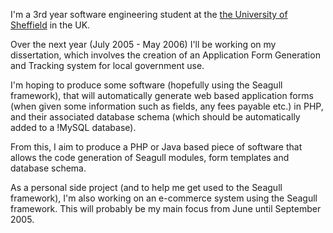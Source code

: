 <!-- Name: User/ElliotB -->
<!-- Version: 2 -->
<!-- Last-Modified: 2005/11/15 13:18:43 -->
<!-- Author: werner -->
I'm a 3rd year software engineering student at the [the University of Sheffield](http://www.dcs.shef.ac.uk) in the UK.

Over the next year (July 2005 - May 2006) I'll be working on my dissertation, which involves the creation of an Application Form Generation and Tracking system for local government use.

I'm hoping to produce some software (hopefully using the Seagull framework), that will automatically generate web based application forms (when given some information such as fields, any fees payable etc.) in PHP, and their associated database schema (which should be automatically added to a !MySQL database).

From this, I aim to produce a PHP or Java based piece of software that allows the code generation of Seagull modules, form templates and database schema.

As a personal side project (and to help me get used to the Seagull framework), I'm also working on an e-commerce system using the Seagull framework. This will probably be my main focus from June until September 2005.